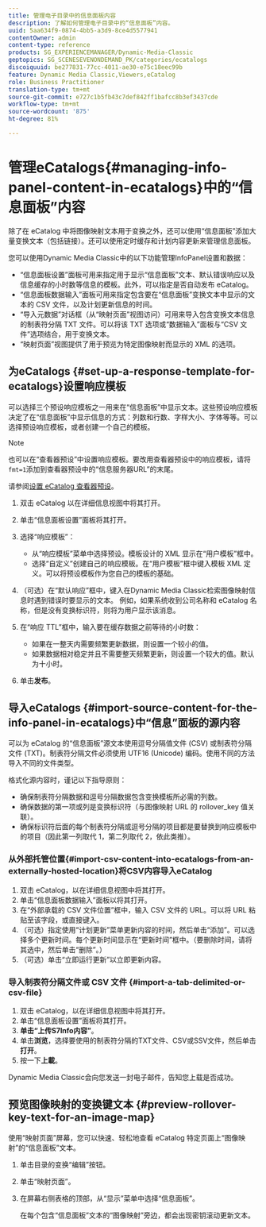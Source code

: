 ```yaml
---
title: 管理电子目录中的信息面板内容
description: 了解如何管理电子目录中的“信息面板”内容。
uuid: 5aa634f9-0874-4bb5-a3d9-8ce4d5577941
contentOwner: admin
content-type: reference
products: SG_EXPERIENCEMANAGER/Dynamic-Media-Classic
geptopics: SG_SCENESEVENONDEMAND_PK/categories/ecatalogs
discoiquuid: be277831-77cc-4011-ae30-e75c18eec99b
feature: Dynamic Media Classic,Viewers,eCatalog
role: Business Practitioner
translation-type: tm+mt
source-git-commit: e727c1b5fb43c7def842ff1bafcc8b3ef3437cde
workflow-type: tm+mt
source-wordcount: '875'
ht-degree: 81%

---
```



# 管理eCatalogs{#managing-info-panel-content-in-ecatalogs}中的“信息面板”内容

除了在 eCatalog 中将图像映射文本用于变换之外，还可以使用“信息面板”添加大量变换文本（包括链接）。还可以使用定时缓存和计划内容更新来管理信息面板。

您可以使用Dynamic Media Classic中的以下功能管理InfoPanel设置和数据：

* “信息面板设置”面板可用来指定用于显示“信息面板”文本、默认错误响应以及信息缓存的小时数等信息的模板。此外，可以指定是否自动发布 eCatalog。
* “信息面板数据输入”面板可用来指定包含要在“信息面板”变换文本中显示的文本的 CSV 文件，以及计划更新信息的时间。
* “导入元数据”对话框（从“映射页面”视图访问）可用来导入包含变换文本信息的制表符分隔 TXT 文件。可以将该 TXT 选项或“数据输入”面板与“CSV 文件”选项结合，用于变换文本。
* “映射页面”视图提供了用于预览为特定图像映射而显示的 XML 的选项。

## 为eCatalogs {#set-up-a-response-template-for-ecatalogs}设置响应模板

可以选择三个预设响应模板之一用来在“信息面板”中显示文本。这些预设响应模板决定了在“信息面板”中显示信息的方式：列数和行数、字样大小、字体等等。可以选择预设响应模板，或者创建一个自己的模板。

>[!NOTE]
>
>也可以在“查看器预设”中设置响应模板。要改用查看器预设中的响应模板，请将`fmt=1`添加到查看器预设中的“信息服务器URL”的末尾。
>
>请参阅[设置 eCatalog 查看器预设](setting-ecatalog-viewer-presets.md#setting_up_ecatalog_viewer_presets)。

1. 双击 eCatalog 以在详细信息视图中将其打开。
1. 单击“信息面板设置”面板将其打开。
1. 选择“响应模板”：

   * 从“响应模板”菜单中选择预设。模板设计的 XML 显示在“用户模板”框中。
   * 选择“自定义”创建自己的响应模板。在“用户模板”框中键入模板 XML 定义。可以将预设模板作为您自己的模板的基础。

1. （可选）在“默认响应”框中，键入在Dynamic Media Classic检索图像映射信息时遇到错误时要显示的文本。 例如，如果系统收到公司名称和 eCatalog 名称，但是没有变换标识符，则将为用户显示该消息。
1. 在“响应 TTL”框中，输入要在缓存数据之前等待的小时数：

   * 如果在一整天内需要频繁更新数据，则设置一个较小的值。
   * 如果数据相对稳定并且不需要整天频繁更新，则设置一个较大的值。默认为十小时。

1. 单击&#x200B;**发布**。

## 导入eCatalogs {#import-source-content-for-the-info-panel-in-ecatalogs}中“信息”面板的源内容

可以为 eCatalog 的“信息面板”源文本使用逗号分隔值文件 (CSV) 或制表符分隔文件 (TXT)。制表符分隔文件必须使用 UTF16 (Unicode) 编码。使用不同的方法导入不同的文件类型。

格式化源内容时，谨记以下指导原则：

* 确保制表符分隔数据和逗号分隔数据包含变换模板所必需的列数。
* 确保数据的第一项或列是变换标识符（与图像映射 URL 的 rollover_key 值关联）。
* 确保标识符后面的每个制表符分隔或逗号分隔的项目都是要替换到响应模板中的项目（因此第一列取代 $1$，第二列取代 $2$，依此类推）。

### 从外部托管位置{#import-csv-content-into-ecatalogs-from-an-externally-hosted-location}将CSV内容导入eCatalog

1. 双击 eCatalog，以在详细信息视图中将其打开。
1. 单击“信息面板数据输入”面板以将其打开。
1. 在“外部承载的 CSV 文件位置”框中，输入 CSV 文件的 URL。可以将 URL 粘贴至该字段，或直接键入。
1. （可选）指定使用“计划更新”菜单更新内容的时间，然后单击“添加”。可以选择多个更新时间。每个更新时间显示在“更新时间”框中。（要删除时间，请将其选中，然后单击“删除”。）
1. （可选）单击“立即运行更新”以立即更新内容。

### 导入制表符分隔文件或 CSV 文件 {#import-a-tab-delimited-or-csv-file}

<!-- 

Comment Type: remark
Last Modified By: unknown unknown 
Last Modified Date: 

<p>SR changed this section 10/23/2012</p>

 -->

1. 双击 eCatalog，以在详细信息视图中将其打开。
1. 单击“信息面板设置”面板将其打开。
1. **单击“上传S7Info内容”**。
1. 单击&#x200B;**浏览**，选择要使用的制表符分隔的TXT文件、CSV或SSV文件，然后单击&#x200B;**打开**。
1. 按一下&#x200B;**上載**。

Dynamic Media Classic会向您发送一封电子邮件，告知您上载是否成功。

## 预览图像映射的变换键文本 {#preview-rollover-key-text-for-an-image-map}

使用“映射页面”屏幕，您可以快速、轻松地查看 eCatalog 特定页面上“图像映射”的“信息面板”文本。

1. 单击目录的变换“编辑”按钮。
1. 单击“映射页面”。
1. 在屏幕右侧表格的顶部，从“显示”菜单中选择“信息面板”。

   在每个包含“信息面板”文本的“图像映射”旁边，都会出现密钥滚动更新文本。

